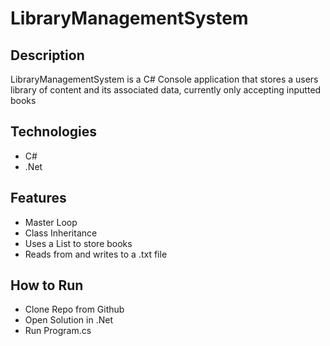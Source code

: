 # LibraryManagementSystem

## Description

LibraryManagementSystem is a C# Console application that stores a users library of content and its associated data, currently only accepting inputted books

## Technologies
-   C#
-   .Net

## Features
- Master Loop
- Class Inheritance
- Uses a List<T> to store books
- Reads from and writes to a .txt file

## How to Run
-   Clone Repo from Github
-   Open Solution in .Net
-   Run Program.cs




